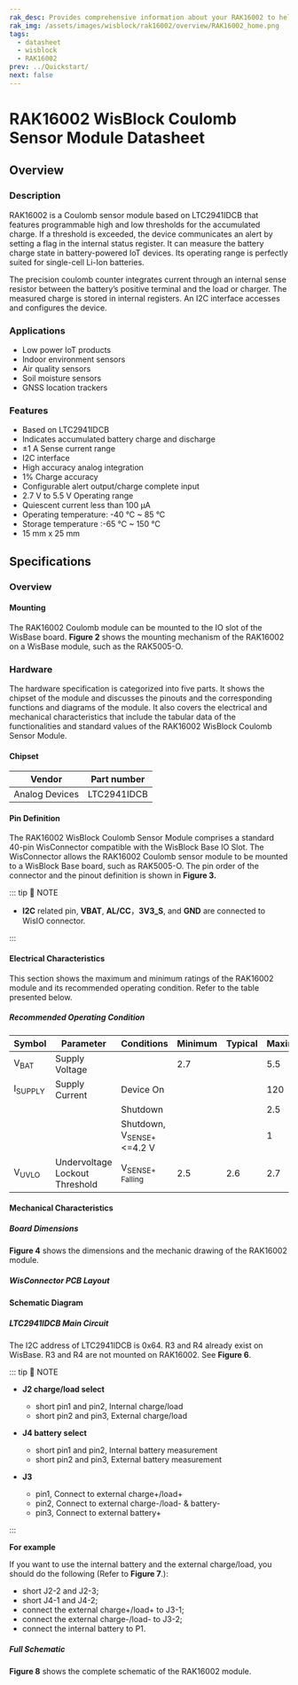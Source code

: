 ```yaml
---
rak_desc: Provides comprehensive information about your RAK16002 to help you use it. This information includes technical specifications, characteristics, and requirements, and it also discusses the device components.
rak_img: /assets/images/wisblock/rak16002/overview/RAK16002_home.png
tags:
  - datasheet
  - wisblock
  - RAK16002
prev: ../Quickstart/
next: false
---
```


# RAK16002 WisBlock Coulomb Sensor Module Datasheet

## Overview

### Description

RAK16002 is a Coulomb sensor module based on LTC2941IDCB that features programmable high and low thresholds for the accumulated charge. If a threshold is exceeded, the device communicates an alert by setting a flag in the internal status register. It can measure the battery charge state in battery-powered IoT devices. Its operating range is perfectly suited for single-cell Li-Ion batteries. 

The precision coulomb counter integrates current through an internal sense resistor between the battery’s positive terminal and the load or charger. The measured charge is stored in internal registers. An I2C interface accesses and configures the device.

### Applications

  * Low power IoT products
  * Indoor environment sensors
  * Air quality sensors
  * Soil moisture sensors
  * GNSS location trackers
  
### Features

  * Based on LTC2941IDCB
  * Indicates accumulated battery charge and discharge
  * ±1&nbsp;A Sense current range
  * I2C interface
  * High accuracy analog integration
  * 1% Charge accuracy
  * Configurable alert output/charge complete input
  * 2.7&nbsp;V to 5.5&nbsp;V Operating range
  * Quiescent current less than 100&nbsp;µA 
  * Operating temperature: -40&nbsp;°C ~ 85&nbsp;°C
  * Storage temperature :-65&nbsp;°C ~ 150&nbsp;°C
  * 15&nbsp;mm x 25&nbsp;mm

## Specifications

### Overview

<rk-img
  src="/assets/images/wisblock/rak16002/datasheet/rak16002_overview.png"
  width="30%"
  caption="RAK16002 top and back view"
/>

#### Mounting

The RAK16002 Coulomb module can be mounted to the IO slot of the WisBase board. **Figure 2** shows the mounting mechanism of the RAK16002 on a WisBase module, such as the RAK5005-O.

<rk-img
  src="/assets/images/wisblock/rak16002/datasheet/image-20210225140433974.png"
  width="60%"
  caption="RAK16002 mounting mechanism on a WisBlock Base module"
/>

### Hardware

The hardware specification is categorized into five parts. It shows the chipset of the module and discusses the pinouts and the corresponding functions and diagrams of the module. It also covers the electrical and mechanical characteristics that include the tabular data of the functionalities and standard values of the RAK16002 WisBlock Coulomb Sensor Module.

####  Chipset

| Vendor         | Part number |
| -------------- | ----------- |
| Analog Devices | LTC2941IDCB |

#### Pin Definition

The RAK16002 WisBlock Coulomb Sensor Module comprises a standard 40-pin WisConnector compatible with the WisBlock Base IO Slot. The WisConnector allows the RAK16002 Coulomb sensor module to be mounted to a WisBlock Base board, such as RAK5005-O. The pin order of the connector and the pinout definition is shown in **Figure 3.**


<rk-img
  src="/assets/images/wisblock/rak16002/datasheet/378444333-rak16002_pinouts.svg"
  width="60%"
  caption="RAK16002 WisBlock Coulomb Sensor Module pinout"
/>

::: tip 📝 NOTE

- **I2C** related pin, **VBAT**, **AL/CC**，**3V3_S**, and **GND** are connected to WisIO connector.

:::  

#### Electrical Characteristics

This section shows the maximum and minimum ratings of the RAK16002 module and its recommended operating condition. Refer to the table presented below.

##### Recommended Operating Condition

| Symbol             | Parameter                      | Conditions                                | Minimum | Typical | Maximum | Unit |
| ------------------ | ------------------------------ | ----------------------------------------- | ------- | ------- | ------- | ---- |
| V<sub>BAT</sub>    | Supply Voltage                 |                                           | 2.7     |         | 5.5     | V    |
| I<sub>SUPPLY</sub> | Supply Current                 | Device On                                 |         |         | 120     | uA   |
|                    |                                | Shutdown                                  |         |         | 2.5     | uA   |
|                    |                                | Shutdown, V<sub>SENSE+</sub> <=4.2&nbsp;V |         |         | 1       | uA   |
| V<sub>UVLO</sub>   | Undervoltage Lockout Threshold | V<sub>SENSE+ Falling</sub>                | 2.5     | 2.6     | 2.7     | V    |


#### Mechanical Characteristics  

##### Board Dimensions

**Figure 4** shows the dimensions and the mechanic drawing of the RAK16002 module.

<rk-img
  src="/assets/images/wisblock/rak16002/datasheet/image-20210225140446062.png"
  width="80%"
  caption="RAK16002 WisBlock Coulomb Sensor Module mechanic drawing"
/>

##### WisConnector PCB Layout

<rk-img
  src="/assets/images/wisblock/rak16002/datasheet/image-20201228093039748.png"
  width="100%"
  caption="WisConnector PCB footprint and recommendations"
/>

#### Schematic Diagram

##### LTC2941IDCB Main Circuit

The I2C address of LTC2941IDCB is 0x64. R3 and R4 already exist on WisBase. R3 and R4 are not mounted on RAK16002. See **Figure 6**.

::: tip 📝 NOTE

- **J2  charge/load select**
  - short pin1 and pin2, Internal charge/load 
  - short pin2 and pin3, External charge/load

- **J4 battery select**
  - short pin1 and pin2, Internal battery measurement 
  - short pin2 and pin3, External battery measurement 

- **J3**
  - pin1, Connect to external charge+/load+ 
  - pin2, Connect to external charge-/load- & battery- 
  - pin3, Connect to external battery+ 

:::  

<b> For example </b> 

If you want to use the internal battery and the external charge/load, you should do the following (Refer to **Figure 7**.):
- short J2-2 and J2-3;
- short J4-1 and J4-2;
- connect the external charge+/load+ to J3-1;
- connect the external charge-/load- to J3-2;
- connect the internal battery to P1. 



<rk-img
  src="/assets/images/wisblock/rak16002/datasheet/rak16002_main_circuit.png"
  width="80%"
  caption="RAK16002 main circuit"
/>

<rk-img
  src="/assets/images/wisblock/rak16002/datasheet/rak16002_jumper.svg"
  width="40%"
  caption="RAK16002 jumper and battery connectors"
/>

##### Full Schematic

**Figure 8** shows the complete schematic of the RAK16002 module.

<rk-img
  src="/assets/images/wisblock/rak16002/datasheet/rak16002_schematic.png"
  width="100%"
  caption="RAK16002 WisBlock Coulomb Sensor Module schematic"
/>
